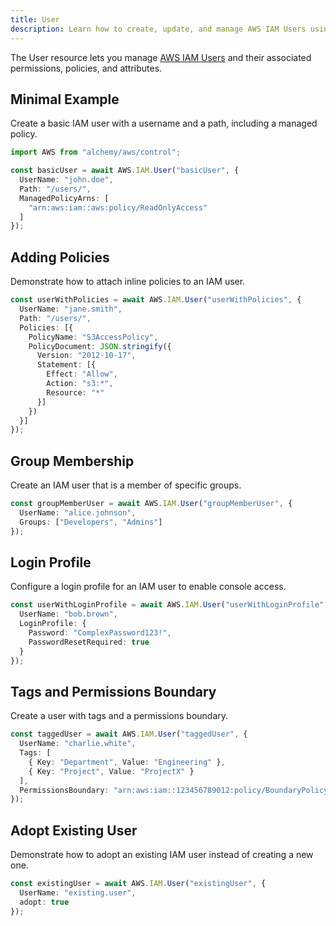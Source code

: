 ```yaml
---
title: User
description: Learn how to create, update, and manage AWS IAM Users using Alchemy Cloud Control.
---
```


The User resource lets you manage [AWS IAM Users](https://docs.aws.amazon.com/iam/latest/userguide/) and their associated permissions, policies, and attributes.

## Minimal Example

Create a basic IAM user with a username and a path, including a managed policy.

```ts
import AWS from "alchemy/aws/control";

const basicUser = await AWS.IAM.User("basicUser", {
  UserName: "john.doe",
  Path: "/users/",
  ManagedPolicyArns: [
    "arn:aws:iam::aws:policy/ReadOnlyAccess"
  ]
});
```

## Adding Policies

Demonstrate how to attach inline policies to an IAM user.

```ts
const userWithPolicies = await AWS.IAM.User("userWithPolicies", {
  UserName: "jane.smith",
  Path: "/users/",
  Policies: [{
    PolicyName: "S3AccessPolicy",
    PolicyDocument: JSON.stringify({
      Version: "2012-10-17",
      Statement: [{
        Effect: "Allow",
        Action: "s3:*",
        Resource: "*"
      }]
    })
  }]
});
```

## Group Membership

Create an IAM user that is a member of specific groups.

```ts
const groupMemberUser = await AWS.IAM.User("groupMemberUser", {
  UserName: "alice.johnson",
  Groups: ["Developers", "Admins"]
});
```

## Login Profile

Configure a login profile for an IAM user to enable console access.

```ts
const userWithLoginProfile = await AWS.IAM.User("userWithLoginProfile", {
  UserName: "bob.brown",
  LoginProfile: {
    Password: "ComplexPassword123!",
    PasswordResetRequired: true
  }
});
```

## Tags and Permissions Boundary

Create a user with tags and a permissions boundary.

```ts
const taggedUser = await AWS.IAM.User("taggedUser", {
  UserName: "charlie.white",
  Tags: [
    { Key: "Department", Value: "Engineering" },
    { Key: "Project", Value: "ProjectX" }
  ],
  PermissionsBoundary: "arn:aws:iam::123456789012:policy/BoundaryPolicy"
});
```

## Adopt Existing User

Demonstrate how to adopt an existing IAM user instead of creating a new one.

```ts
const existingUser = await AWS.IAM.User("existingUser", {
  UserName: "existing.user",
  adopt: true
});
```